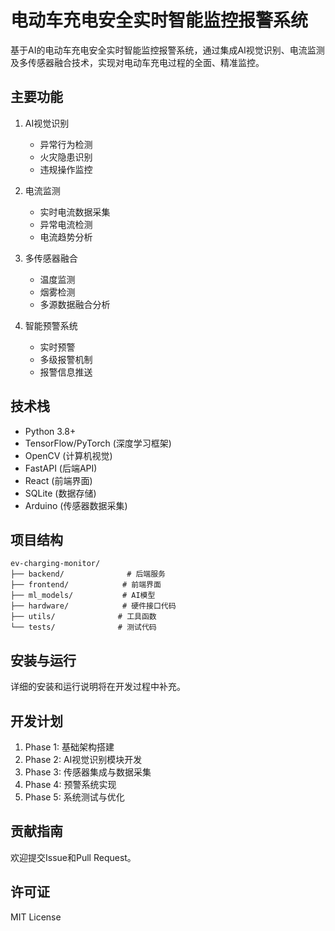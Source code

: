 # 电动车充电安全实时智能监控报警系统

基于AI的电动车充电安全实时智能监控报警系统，通过集成AI视觉识别、电流监测及多传感器融合技术，实现对电动车充电过程的全面、精准监控。

## 主要功能

1. AI视觉识别
   - 异常行为检测
   - 火灾隐患识别
   - 违规操作监控

2. 电流监测
   - 实时电流数据采集
   - 异常电流检测
   - 电流趋势分析

3. 多传感器融合
   - 温度监测
   - 烟雾检测
   - 多源数据融合分析

4. 智能预警系统
   - 实时预警
   - 多级报警机制
   - 报警信息推送

## 技术栈

- Python 3.8+
- TensorFlow/PyTorch (深度学习框架)
- OpenCV (计算机视觉)
- FastAPI (后端API)
- React (前端界面)
- SQLite (数据存储)
- Arduino (传感器数据采集)

## 项目结构

```
ev-charging-monitor/
├── backend/              # 后端服务
├── frontend/            # 前端界面
├── ml_models/           # AI模型
├── hardware/            # 硬件接口代码
├── utils/              # 工具函数
└── tests/              # 测试代码
```

## 安装与运行

详细的安装和运行说明将在开发过程中补充。

## 开发计划

1. Phase 1: 基础架构搭建
2. Phase 2: AI视觉识别模块开发
3. Phase 3: 传感器集成与数据采集
4. Phase 4: 预警系统实现
5. Phase 5: 系统测试与优化

## 贡献指南

欢迎提交Issue和Pull Request。

## 许可证

MIT License
